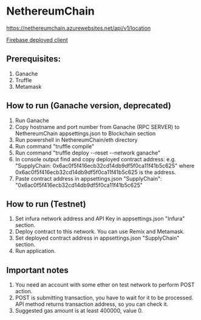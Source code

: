 # NethereumChain 
https://nethereumchain.azurewebsites.net/api/v1/location

[Firebase deployed client](https://nethereumchainclient.firebaseapp.com/)

## Prerequisites:
1. Ganache
2. Truffle
3. Metamask

## How to run (Ganache version, deprecated)
1. Run Ganache
2. Copy hostname and port number from Ganache (RPC SERVER) to NethereumChain appsettings.json to Blockchain section
3. Run powershell in NethereumChain/eth directory
4. Run command "truffle compile"
5. Run command "truffle deploy --reset --network ganache"
6. In console output find and copy deployed contract address: e.g. "SupplyChain: 0x6ac0f5f416ecb32cd14db9df5f0ca11f41b5c625" where 0x6ac0f5f416ecb32cd14db9df5f0ca11f41b5c625 is the address.
7. Paste contract address in appsettings.json "SupplyChain": "0x6ac0f5f416ecb32cd14db9df5f0ca11f41b5c625"

## How to run (Testnet)
1. Set infura network address and API Key in appsettings.json "Infura" section.
2. Deploy contract to this network. You can use Remix and Metamask.
3. Set deployed contract address in appsettings.json "SupplyChain" section.
4. Run application.

## Important notes
1. You need an account with some ether on test network to perform POST action.
2. POST is submitting transaction, you have to wait for it to be processed. API method returns transaction address, so you can check it.
3. Suggested gas amount is at least 400000, value 0.

